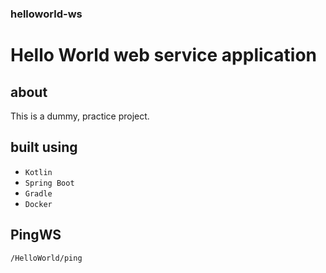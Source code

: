 ### helloworld-ws

# Hello World web service application

## about
This is a dummy, practice project.

## built using
* `Kotlin`
* `Spring Boot`
* `Gradle` 
* `Docker`

## PingWS
`/HelloWorld/ping`

